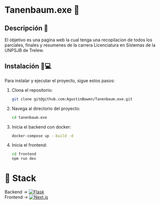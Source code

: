 # Tanenbaum.exe 👴

## Descripción 📄
El objetivo es una pagina web la cual tenga una recopilacion de todos los parciales, finales y resumenes de la carrera Licenciatura en Sistemas de la UNPSJB de Trelew.

## Instalación 👴💻 
Para instalar y ejecutar el proyecto, sigue estos pasos:

1. Clona el repositorio:
    ```bash
    git clone git@github.com:AgustinBowen/Tanenbaum.exe.git
    ```
2. Navega al directorio del proyecto:
    ```bash
    cd tanenbaum.exe
    ```
3. Inicia el backend con docker:
    ```bash
    docker-compose up --build -d
    ```

5. Inicia el frontend:
    ```bash
    cd frontend
    npm run dev
    ```

# 🔋 Stack
Backend -> [![Flask](https://img.shields.io/badge/Flask-000?logo=flask&logoColor=fff)](#)<br>
Frontend -> [![Next.js](https://img.shields.io/badge/Next.js-black?logo=next.js&logoColor=white)](#)<br>
